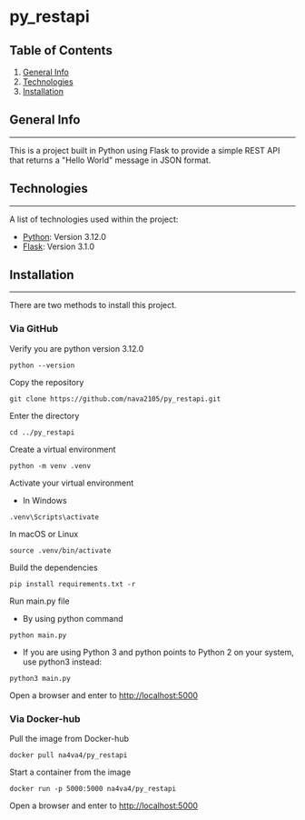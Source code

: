# py_restapi
## Table of Contents
1. [General Info](#general-info)
2. [Technologies](#technologies)
3. [Installation](#installation)
## General Info
***
This is a project built in Python using Flask to provide a simple REST API that returns a "Hello World" message in JSON format.
## Technologies
***
A list of technologies used within the project:
* [Python](https://www.python.org): Version 3.12.0
* [Flask](https://flask.palletsprojects.com/en/stable/): Version 3.1.0
## Installation
***
There are two methods to install this project.
### Via GitHub
Verify you are python version 3.12.0
```
python --version
```
Copy the repository
```
git clone https://github.com/nava2105/py_restapi.git
```
Enter the directory
```
cd ../py_restapi
```
Create a virtual environment
```
python -m venv .venv
```
Activate your virtual environment
* In Windows
```
.venv\Scripts\activate
```
In macOS or Linux
```
source .venv/bin/activate
```
Build the dependencies
```
pip install requirements.txt -r
```
Run main.py file
* By using python command
```
python main.py
```
* If you are using Python 3 and python points to Python 2 on your system, use python3 instead:
```
python3 main.py
```
Open a browser and enter to
[http://localhost:5000](http://localhost:5000)
### Via Docker-hub
Pull the image from Docker-hub
```
docker pull na4va4/py_restapi
```
Start a container from the image
```
docker run -p 5000:5000 na4va4/py_restapi
```
Open a browser and enter to
[http://localhost:5000](http://localhost:5000)
